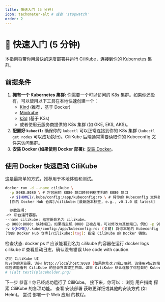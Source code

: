 ```yaml
---
title: 快速入门 (5 分钟)
icon: tachometer-alt # 或者 'stopwatch'
order: 2
---
```


# 🚀 快速入门 (5 分钟)

本指南将带你用最快的速度部署并运行 CiliKube，连接到你的 Kubernetes 集群。

## 前提条件

1.  **拥有一个 Kubernetes 集群:** 你需要一个可以访问的 K8s 集群。如果你还没有，可以使用以下工具在本地快速创建一个：
    *   [Kind](https://kind.sigs.k8s.io/docs/user/quick-start/) (推荐，基于 Docker)
    *   [Minikube](https://minikube.sigs.k8s.io/docs/start/)
    *   [k3d](https://k3d.io/) (基于 K3s)
    *   或者使用云服务商提供的 K8s 集群 (如 GKE, EKS, AKS)。
2.  **配置好 `kubectl`:** 确保你的 `kubectl` 可以正常连接到你的 K8s 集群 (`kubectl get nodes` 可以成功执行)。CiliKube 后端通常需要读取你的 Kubeconfig 文件来访问集群。
3.  **安装 Docker (如果使用 Docker 部署):** [安装 Docker](https://docs.docker.com/engine/install/)。

## 使用 Docker 快速启动 CiliKube

这是最简单的方式，推荐用于本地体验和测试。

```bash
docker run -d --name cilikube \
  -p 8080:8080 \ # 将容器的 8080 端口映射到宿主机的 8080 端口
  -v ${HOME}/.kube/config:/app/kubeconfig:ro \ # 将你的 Kubeconfig 文件挂载到容器内 (只读)
  [你的 Docker Hub 仓库]/cilikube:[最新版本标签, e.g., v0.1.0 或 latest]

  参数说明:
-d: 后台运行容器。
--name cilikube: 给容器命名为 cilikube。
-p 8080:8080: 映射端口。如果宿主机 8080 已被占用，可以修改为其他端口，例如 -p 9090:8080。
-v ${HOME}/.kube/config:/app/kubeconfig:ro: (关键) 将你本地的 Kubeconfig 文件挂载到容器内的 /app/kubeconfig 路径下，并设置为只读 (ro)。CiliKube 后端会读取这个文件来连接你的 K8s 集群。请确保 ${HOME}/.kube/config 是你正确的 Kubeconfig 路径。
[你的 Docker Hub 仓库]/cilikube:[tag]: 指定 CiliKube 的 Docker 镜像。

```

检查状态:
docker ps # 应该能看到名为 cilikube 的容器在运行
docker logs cilikube # 查看启动日志，确认没有错误
Use code with caution.

```Bash
访问 CiliKube UI
打开你的浏览器，访问 http://localhost:8080 (如果你修改了端口映射，请使用对应的端口)。
你应该能看到 CiliKube 的登录界面或主界面。如果 CiliKube 默认连接了你挂载的 Kubeconfig 中的 current-context，你可能直接看到集群的 Dashboard。
# ![alt text](placeholder.png)
```

下一步
恭喜！你已经成功运行了 CiliKube。
接下来，你可以：
浏览 用户指南 探索 CiliKube 的各项功能。
查看 安装部署 获取更详细或其他的安装方式 (如 Helm)。
尝试 部署一个 Web 应用 的教程。